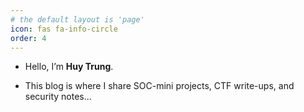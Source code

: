 ```yaml
---
# the default layout is 'page'
icon: fas fa-info-circle
order: 4
---
```

  
- Hello, I’m **Huy Trung**.

- This blog is where I share SOC-mini projects, CTF write-ups, and security notes...



